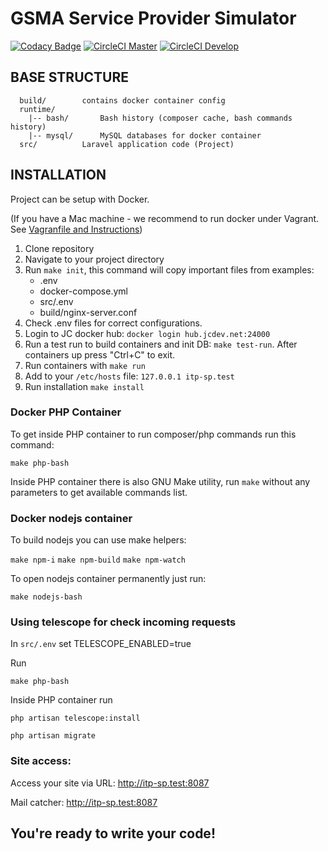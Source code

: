 GSMA Service Provider Simulator
===================================


[![Codacy Badge](https://api.codacy.com/project/badge/Grade/243f3a10625d455aa33a8294db7f659a)](https://app.codacy.com/gh/gsmainclusivetechlab/interop-sp-simulator?utm_source=github.com&utm_medium=referral&utm_content=gsmainclusivetechlab/interop-sp-simulator&utm_campaign=Badge_Grade_Settings)
[![CircleCI Master](https://img.shields.io/circleci/build/github/gsmainclusivetechlab/interop-sp-simulator/master?label=Master&logo=circleCI&token=39af964dd2ce605e21a23434dc09d254b003ac34)](https://app.circleci.com/pipelines/github/gsmainclusivetechlab/interop-sp-simulator?branch=master)
[![CircleCI Develop](https://img.shields.io/circleci/build/github/gsmainclusivetechlab/interop-sp-simulator/develop?label=Develop&logo=circleCI&token=39af964dd2ce605e21a23434dc09d254b003ac34)](https://app.circleci.com/pipelines/github/gsmainclusivetechlab/interop-sp-simulator?branch=develop)

BASE STRUCTURE
-------------------
```
  build/		contains docker container config
  runtime/
    |-- bash/		Bash history (composer cache, bash commands history)
    |-- mysql/		MySQL databases for docker container
  src/			Laravel application code (Project)
```

INSTALLATION
------------

Project can be setup with Docker.

(If you have a Mac machine - we recommend to run docker under Vagrant. See [Vagranfile and Instructions](https://bitbucket.org/snippets/justcoded/Aex4nL/))

1. Clone repository
2. Navigate to your project directory
3. Run `make init`, this command will copy important files from examples:
    - .env
    - docker-compose.yml
    - src/.env
    - build/nginx-server.conf
4. Check .env files for correct configurations.
5. Login to JC docker hub: `docker login hub.jcdev.net:24000`
6. Run a test run to build containers and init DB: `make test-run`. After containers up press "Ctrl+C" to exit.
7. Run containers with `make run`
7. Add to your `/etc/hosts` file: `127.0.0.1 itp-sp.test`
9. Run installation `make install`  

### Docker PHP Container

To get inside PHP container to run composer/php commands run this command:

`make php-bash`

Inside PHP container there is also GNU Make utility, run `make` without any parameters to get available commands list.

### Docker nodejs container

To build nodejs you can use make helpers:

`make npm-i`
`make npm-build`
`make npm-watch`

To open nodejs container permanently just run:

`make nodejs-bash`

### Using telescope for check incoming requests

In `src/.env` set TELESCOPE_ENABLED=true

Run

`make php-bash`

Inside PHP container run

`php artisan telescope:install`

`php artisan migrate`

### Site access:

Access your site via URL: http://itp-sp.test:8087

Mail catcher: http://itp-sp.test:8087

You're ready to write your code!
------------
